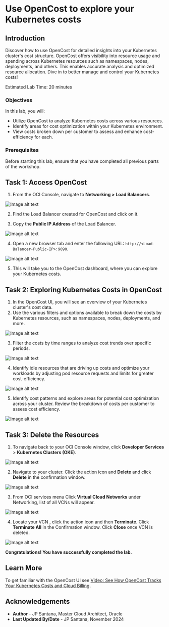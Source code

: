 # Use OpenCost to explore your Kubernetes costs

## Introduction

Discover how to use OpenCost for detailed insights into your Kubernetes cluster's cost structure. OpenCost offers visibility into resource usage and spending across Kubernetes resources such as namespaces, nodes, deployments, and others. This enables accurate analysis and optimized resource allocation. Dive in to better manage and control your Kubernetes costs!

Estimated Lab Time: 20 minutes

### Objectives

In this lab, you will:

* Utilize OpenCost to analyze Kubernetes costs across various resources.
* Identify areas for cost optimization within your Kubernetes environment.
* View costs broken down per customer to assess and enhance cost-efficiency for each.

### Prerequisites

Before starting this lab, ensure that you have completed all previous parts of the workshop.

## Task 1: Access OpenCost

1. From the OCI Console, navigate to **Networking > Load Balancers**.

  ![Image alt text](images/sample1.png)

2. Find the Load Balancer created for OpenCost and click on it.

3. Copy the **Public IP Address** of the Load Balancer.

  ![Image alt text](images/sample2.png)

4. Open a new browser tab and enter the following URL: `http://<Load-Balancer-Public-IP>:9090`.

  ![Image alt text](images/sample3.png)

5. This will take you to the OpenCost dashboard, where you can explore your Kubernetes costs.

## Task 2: Exploring Kubernetes Costs in OpenCost

1. In the OpenCost UI, you will see an overview of your Kubernetes cluster's cost data.
2. Use the various filters and options available to break down the costs by Kubernetes resources, such as namespaces, nodes, deployments, and more.

  ![Image alt text](images/sample4.png)

3. Filter the costs by time ranges to analyze cost trends over specific periods.

  ![Image alt text](images/sample5.png)

4. Identify idle resources that are driving up costs and optimize your workloads by adjusting pod resource requests and limits for greater cost-efficiency.

  ![Image alt text](images/sample6.png)

5. Identify cost patterns and explore areas for potential cost optimization across your cluster.
Review the breakdown of costs per customer to assess cost efficiency.

  ![Image alt text](images/sample7.png)

## Task 3: Delete the Resources

1. To navigate back to your OCI Console window, click **Developer Services** > **Kubernetes Clusters (OKE)**.

  ![Image alt text](images/sample8.png)

2. Navigate to your cluster. Click the action icon and **Delete** and click **Delete** in the confirmation window.

  ![Image alt text](images/sample9.png)

3. From OCI services menu Click **Virtual Cloud Networks** under Networking, list of all VCNs will appear.

  ![Image alt text](images/sample10.png)

4. Locate your VCN , click the action icon and then **Terminate**. Click **Terminate All** in the Confirmation window. Click **Close** once VCN is deleted.

  ![Image alt text](images/sample11.png)

**Congratulations! You have successfully completed the lab.**

## Learn More

To get familiar with the OpenCost UI see [Video: See How OpenCost Tracks Your Kubernetes Costs and Cloud Billing](https://youtu.be/lCP4Ci9Kcdg).

## Acknowledgements

* **Author** - JP Santana, Master Cloud Architect, Oracle
* **Last Updated By/Date** - JP Santana, November 2024
